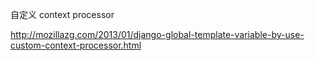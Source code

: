 自定义 context processor

<http://mozillazg.com/2013/01/django-global-template-variable-by-use-custom-context-processor.html>
